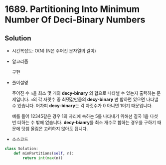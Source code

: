 # 1689. Partitioning Into Minimum Number Of Deci-Binary Numbers

## Solution

- 시간복잡도: O(N) (N은 주어진 문자열의 길이)

- 알고리즘

  구현

- 풀이설명

  주어진 수 `n`을 최소 몇 개의 **decy-binary** 의 합으로 나타낼 수 있는지 출력하는 문제입니다. `n`의 각 자릿수 중 최댓값만큼의 **decy-binary** 만 합하면 있으면 나타낼 수 있습니다. 어차피 **decy-binary**는 각 자릿수가 0 아니면 1이기 때문입니다.

  예를 들어 12345같은 경우 1의 자리에 속하는 5를 나타내기 위해선 결국 1을 다섯번 더하는 수 밖에 없습니다. **decy-bianry**를 최소 개수로 합하는 경우를 구하기 때문에 덧셈 올림은 고려하지 않아도 됩니다.

- 소스코드

```python
class Solution:
    def minPartitions(self, n):
        return int(max(n))
```

